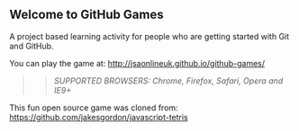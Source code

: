 ## Welcome to GitHub Games

A project based learning activity for people who are getting started with Git and GitHub.

You can play the game at: http://jsaonlineuk.github.io/github-games/

>> _*SUPPORTED BROWSERS*: Chrome, Firefox, Safari, Opera and IE9+_

This fun open source game was cloned from: https://github.com/jakesgordon/javascript-tetris

